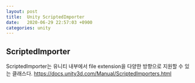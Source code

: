 ```yaml
---
layout: post
title:  Unity ScriptedImporter
date:   2020-06-29 22:57:03 +0900
categories: unity
---
```

## ScriptedImporter

ScriptedImporter는 유니티 내부에서 file extension을 다양한 방향으로 지원할 수 있는 클래스다.
https://docs.unity3d.com/Manual/ScriptedImporters.html